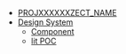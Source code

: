 - [PROJXXXXXXZECT_NAME](/)
- [Design System](design-system/about)
  - [Component](design-system/components/component)
  - [lit POC](design-system/components/poc)